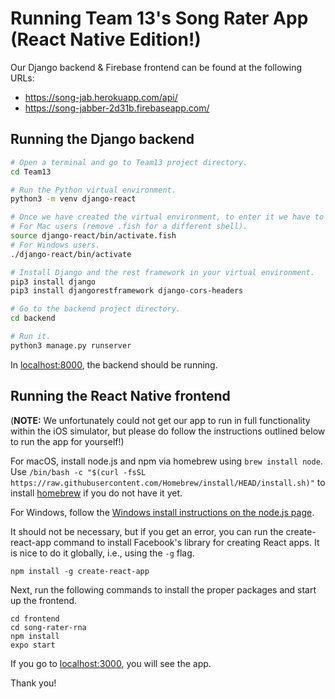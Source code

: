 # Running Team 13's Song Rater App (React Native Edition!)

Our Django backend & Firebase frontend can be found at the following URLs:
* <https://song-jab.herokuapp.com/api/>
* <https://song-jabber-2d31b.firebaseapp.com/>

## Running the Django backend

```bash
# Open a terminal and go to Team13 project directory.
cd Team13

# Run the Python virtual environment.
python3 -m venv django-react

# Once we have created the virtual environment, to enter it we have to source it.
# For Mac users (remove .fish for a different shell).
source django-react/bin/activate.fish
# For Windows users.
./django-react/bin/activate

# Install Django and the rest framework in your virtual environment.
pip3 install django
pip3 install djangorestframework django-cors-headers

# Go to the backend project directory.
cd backend

# Run it.
python3 manage.py runserver
```

In <localhost:8000>, the backend should be running.

## Running the React Native frontend

(**NOTE:** We unfortunately could not get our app to run in full functionality within the iOS simulator, but please do follow the instructions outlined below to run the app for yourself!)

For macOS, install node.js and npm via homebrew using `brew install node`. Use
`/bin/bash -c "$(curl -fsSL https://raw.githubusercontent.com/Homebrew/install/HEAD/install.sh)"`
to install [homebrew](https://brew.sh/) if you do not have it yet.

For Windows, follow the
[Windows install instructions on the node.js page](https://nodejs.org/en/download/).

It should not be necessary, but if you get an error, you can run the
create-react-app command to install Facebook's library for creating React apps.
It is nice to do it globally, i.e., using the `-g` flag.

```shell
npm install -g create-react-app
```

Next, run the following commands to install the proper packages and start up the frontend.

```shell
cd frontend
cd song-rater-rna
npm install
expo start
```

If you go to <localhost:3000>, you will see the app.

Thank you!
